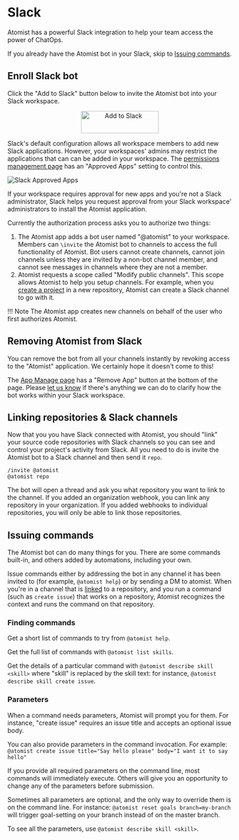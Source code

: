 # Slack

Atomist has a powerful Slack integration to help your team access the
power of ChatOps.

If you already have the Atomist bot in your Slack, skip to [Issuing commands](#issuing-commands).

## Enroll Slack bot

Click the "Add to Slack" button below to invite the Atomist bot into
your Slack workspace.

<div style="text-align:center;">
  <a href="https://atm.st/2wiDlUe" target="_blank">
    <img alt="Add to Slack" height="50" width="174" src="https://platform.slack-edge.com/img/add_to_slack.png" srcset="https://platform.slack-edge.com/img/add_to_slack.png 1x, https://platform.slack-edge.com/img/add_to_slack@2x.png 2x" />
  </a>
</div>

Slack's default configuration allows all workspace members to add new
Slack applications.  However, your workspaces' admins may restrict the
applications that can can be added in your workspace.  The
[permissions management page][manage-permissions] has an "Approved
Apps" setting to control this.

[manage-permissions]: https://slack.com/apps/manage/permissions

![Slack Approved Apps](img/ApprovedApps.png)

If your workspace requires approval for new apps and you're not a
Slack administrator, Slack helps you request approval from your Slack
workspace' administrators to install the Atomist application.

Currently the authorization process asks you to authorize two things:

1.  The Atomist app adds a bot user named "@atomist" to your workspace.
    Members can `\invite` the Atomist bot to channels to access the
    full functionality of Atomist.  Bot users cannot create channels,
    cannot join channels unless they are invited by a non-bot channel
    member, and cannot see messages in channels where they are not a
    member.
2.  Atomist requests a scope called "Modify public channels".  This
    scope allows Atomist to help you setup channels.  For example,
    when you [create a project][create-project] in a new repository,
    Atomist can create a Slack channel to go with it.

!!! Note
    The Atomist app creates new channels on behalf of the user who
    first authorizes Atomist.

[create-project]: ../developer/create.md (Create Project with Atomist)

## Removing Atomist from Slack

You can remove the bot from all your channels instantly
by revoking access to the "Atomist" application.  We certainly hope it
doesn't come to this!

The [App Manage page][slack-app-settings] has a "Remove App" button at
the bottom of the page.  Please <a class="contact"
href="mailto:support@atomist.com" title="Contact Atomist">let us
know</a> if there's anything we can do to clarify how the bot works
within your Slack workspace.

[slack-app-settings]: https://slack.com/apps/A0HM83NCC-atomist?page=1

## Linking repositories & Slack channels

Now that you you have Slack connected with Atomist, you should "link"
your source code repositories with Slack channels so you can see and
control your project's activity from Slack.  All you need to do is
invite the Atomist bot to a Slack channel and then send it `repo`.

```
/invite @atomist
@atomist repo
```

The bot will open a thread and ask you what repository you want to
link to the channel.  If you added an organization webhook, you can
link any repository in your organization.  If you added webhooks to
individual repositories, you will only be able to link those
repositories.

<script>
	/**
	* Function that tracks a click on an outbound link in Analytics.
	*
  * We want to track clicks on 'Add to Slack'
	*/
	var trackOutboundLink = function(url) {
		ga('send', 'event', 'outbound', 'click', url, {
			'transport': 'beacon',
			'hitCallback': function(){document.location = url;}
		});
	}
</script>

## Issuing commands

The Atomist bot can do many things for you. There are some commands built-in, and others
added by automations, including your own.

Issue commands either by addressing the bot in any channel it has been invited to (for example, `@atomist help`) or
by sending a DM to atomist. When you're in a channel that is [linked](lifecycle.md#linked-channels) to a repository, and you run a command (such as `create issue`) that works on a repository, Atomist recognizes the context and runs the command on that repository.

### Finding commands

Get a short list of commands to try from `@atomist help`.

Get the full list of commands with `@atomist list skills`.

Get the details of a particular command with `@atomist describe skill <skill>` where "skill" is replaced
by the skill text: for instance, `@atomist describe skill create issue`.

### Parameters

When a command needs parameters, Atomist will prompt you for them. For instance, "create issue" requires an issue title and accepts an optional issue body.

You can also provide parameters in the command invocation. For example: `@atomist create issue title="Say hello please" body="I want it to say hello"`

If you provide all required parameters on the command line, most commands will immediately execute.
Others will give you an opportunity to change any of the parameters before submission.

Sometimes all parameters are optional, and the only way to override them is on the command line.
For instance: `@atomist reset goals branch=my-branch` will trigger goal-setting on your branch instead
of on the master branch.

To see all the parameters, use `@atomist describe skill <skill>`.
